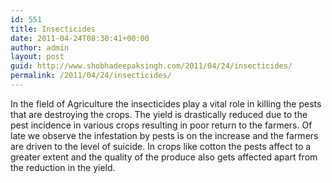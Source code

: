 ```yaml
---
id: 551
title: Insecticides
date: 2011-04-24T08:30:41+00:00
author: admin
layout: post
guid: http://www.shobhadeepaksingh.com/2011/04/24/insecticides/
permalink: /2011/04/24/insecticides/
---
```

In the field of Agriculture the insecticides play a vital role in killing the pests that are destroying the crops. The yield is drastically reduced due to the pest incidence in various crops resulting in poor return to the farmers. Of late we observe the infestation by pests is on the increase and the farmers are driven to the level of suicide. In crops like cotton the pests affect to a greater extent and the quality of the produce also gets affected apart from the reduction in the yield.